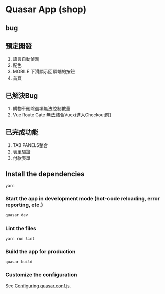 # Quasar App (shop)

## bug

## 預定開發
1. 語言自動偵測
2. 配色
3. MOBILE 下滑顯示回頂端的按鈕
4. 首頁

## 已解決Bug
1. 購物車刪除選項無法控制數量
2. Vue Route Gate 無法結合Vuex(進入Checkout前)

## 已完成功能
1. TAB PANELS整合
2. 表單驗證
3. 付款表單

## Install the dependencies
```bash
yarn
```

### Start the app in development mode (hot-code reloading, error reporting, etc.)
```bash
quasar dev
```

### Lint the files
```bash
yarn run lint
```

### Build the app for production
```bash
quasar build
```

### Customize the configuration
See [Configuring quasar.conf.js](https://quasar.dev/quasar-cli/quasar-conf-js).
